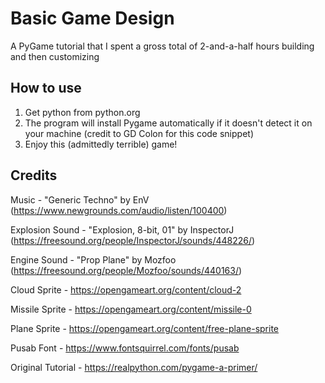 # Basic Game Design
A PyGame tutorial that I spent a gross total of 2-and-a-half hours building and then customizing

## How to use
1. Get python from python.org
2. The program will install Pygame automatically if it doesn't detect it on your machine (credit to GD Colon for this code snippet)
3. Enjoy this (admittedly terrible) game!

## Credits
Music - "Generic Techno" by EnV (https://www.newgrounds.com/audio/listen/100400)

Explosion Sound - "Explosion, 8-bit, 01" by InspectorJ (https://freesound.org/people/InspectorJ/sounds/448226/)

Engine Sound - "Prop Plane" by Mozfoo (https://freesound.org/people/Mozfoo/sounds/440163/)

Cloud Sprite - https://opengameart.org/content/cloud-2

Missile Sprite - https://opengameart.org/content/missile-0

Plane Sprite - https://opengameart.org/content/free-plane-sprite

Pusab Font - https://www.fontsquirrel.com/fonts/pusab

Original Tutorial - https://realpython.com/pygame-a-primer/
